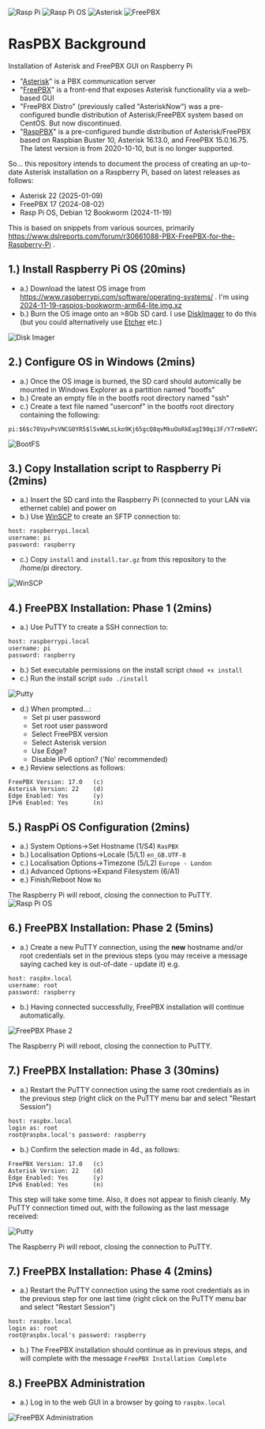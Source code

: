 ![Rasp Pi](https://img.shields.io/badge/Rasp&nbsp;Pi-5-brgreen)
![Rasp Pi OS](https://img.shields.io/badge/Debian-12&nbsp;(Bookworm)-brgreen)
![Asterisk](https://img.shields.io/badge/Asterisk-22-brgreen)
![FreePBX](https://img.shields.io/badge/FreePBX-17-brgreen)


# RasPBX Background
Installation of Asterisk and FreePBX GUI on Raspberry Pi

 - "[Asterisk](https://www.asterisk.org/)" is a PBX communication server
 - "[FreePBX](https://github.com/FreePBX)" is a front-end that exposes Asterisk functionality via a web-based GUI
 - "FreePBX Distro" (previously called "AsteriskNow") was a pre-configured bundle distribution of Asterisk/FreePBX system based on CentOS. But now discontinued.
 - "[RaspPBX](http://www.raspbx.org/)" is a pre-configured bundle distribution of Asterisk/FreePBX based on Raspbian Buster 10, Asterisk 16.13.0, and FreePBX 15.0.16.75. The latest version is from 2020-10-10, but is no longer supported.

So... this repository intends to document the process of creating an up-to-date Asterisk installation on a Raspberry Pi, based on latest releases as follows:
 - Asterisk 22 (2025-01-09)
 - FreePBX 17 (2024-08-02)
 - Rasp Pi OS, Debian 12 Bookworm (2024-11-19)

This is based on snippets from various sources, primarily https://www.dslreports.com/forum/r30661088-PBX-FreePBX-for-the-Raspberry-Pi .

## 1.) Install Raspberry Pi OS (20mins)
 - a.) Download the latest OS image from https://www.raspberrypi.com/software/operating-systems/ . I'm using [2024-11-19-raspios-bookworm-arm64-lite.img.xz](https://downloads.raspberrypi.com/raspios_lite_arm64/images/raspios_lite_arm64-2024-11-19/2024-11-19-raspios-bookworm-arm64-lite.img.xz)
 - b.) Burn the OS image onto an >8Gb SD card. I use [DiskImager](https://diskimager.org/) to do this (but you could alternatively use [Etcher](https://etcher.io/) etc.)
<img src="https://github.com/playfultechnology/RasPBX/blob/main/images/diskimager.jpg" alt="Disk Imager" />

## 2.) Configure OS in Windows (2mins)
 - a.) Once the OS image is burned, the SD card should automically be mounted in Windows Explorer as a partition named "bootfs"
 - b.) Create an empty file in the bootfs root directory named "ssh"
 - c.) Create a text file named "userconf" in the bootfs root directory containing the following:
```
pi:$6$c70VpvPsVNCG0YR5$l5vWWLsLko9Kj65gcQ8qvMkuOoRkEagI90qi3F/Y7rm8eNYZHW8CY6BOIKwMH7a3YYzZYL90zf304cAHLFaZE0
```

<img src="https://github.com/playfultechnology/RasPBX/blob/main/images/bootfs.jpg" alt="BootFS" />

## 3.) Copy Installation script to Raspberry Pi (2mins)
 - a.) Insert the SD card into the Raspberry Pi (connected to your LAN via ethernet cable) and power on
 - b.) Use [WinSCP](https://winscp.net/eng/index.php) to create an SFTP connection to:
 ```
host: raspberrypi.local
username: pi
password: raspberry
```
 - c.) Copy `install` and `install.tar.gz` from this repository to the /home/pi directory.
<img src="https://github.com/playfultechnology/RasPBX/blob/main/images/winscp.jpg" alt="WinSCP" />

## 4.) FreePBX Installation: Phase 1 (2mins)
 - a.) Use PuTTY to create a SSH connection to:
 ```
host: raspberrypi.local
username: pi
password: raspberry
```
- b.) Set executable permissions on the install script `chmod +x install`
- c.) Run the install script `sudo ./install`
<img src="https://github.com/playfultechnology/RasPBX/blob/main/images/putty1.jpg" alt="Putty" />

- d.) When prompted...:
  - Set pi user password
  - Set root user password
  - Select FreePBX version
  - Select Asterisk version
  - Use Edge?
  - Disable IPv6 option? ('No' recommended)
- e.) Review selections as follows:
```
FreePBX Version: 17.0   (c)
Asterisk Version: 22    (d)
Edge Enabled: Yes       (y)
IPv6 Enabled: Yes       (n)
```

## 5.) RaspPi OS Configuration (2mins)
 - a.) System Options->Set Hostname (1/S4) `RasPBX`
 - b.) Localisation Options->Locale (5/L1) `en_GB.UTF-8`
 - c.) Localisation Options->Timezone (5/L2) `Europe - London`
 - d.) Advanced Options->Expand Filesystem (6/A1)
 - e.) Finish/Reboot Now `No`

The Raspberry Pi will reboot, closing the connection to PuTTY.
<img src="https://github.com/playfultechnology/RasPBX/blob/main/images/rpisetup.jpg" alt="Rasp Pi OS" />

## 6.) FreePBX Installation: Phase 2 (5mins)
- a.) Create a new PuTTY connection, using the **new** hostname and/or root credentials set in the previous steps (you may receive a message saying cached key is out-of-date - update it)
e.g. 
 ```
host: raspbx.local
username: root
password: raspberry
```
- b.) Having connected successfully, FreePBX installation will continue automatically. 

<img src="https://github.com/playfultechnology/RasPBX/blob/main/images/freepbx2.jpg" alt="FreePBX Phase 2" />

The Raspberry Pi will reboot, closing the connection to PuTTY.

## 7.) FreePBX Installation: Phase 3 (30mins)
- a.) Restart the PuTTY connection using the same root credentials as in the previous step (right click on the PuTTY menu bar and select "Restart Session")
 ```
host: raspbx.local
login as: root
root@raspbx.local's password: raspberry
```
- b.) Confirm the selection made in 4d., as follows:
```
FreePBX Version: 17.0   (c)
Asterisk Version: 22    (d)
Edge Enabled: Yes       (y)
IPv6 Enabled: Yes       (n)
```
This step will take some time. Also, it does not appear to finish cleanly. My PuTTY connection timed out, with the following as the last message received:

<img src="https://github.com/playfultechnology/RasPBX/blob/main/images/putty2.jpg" alt="Putty" />

The Raspberry Pi will reboot, closing the connection to PuTTY.

## 7.) FreePBX Installation: Phase 4 (2mins)
- a.) Restart the PuTTY connection using the same root credentials as in the previous step for one last time (right click on the PuTTY menu bar and select "Restart Session")
 ```
host: raspbx.local
login as: root
root@raspbx.local's password: raspberry
```
- b.) The FreePBX installation should continue as in previous steps, and will complete with the message `FreePBX Installation Complete`

## 8.) FreePBX Administration
- a.) Log in to the web GUI in a browser by going to `raspbx.local`

<img src="https://github.com/playfultechnology/RasPBX/blob/main/images/raspbxlocal.jpg" alt="FreePBX Administration" />
